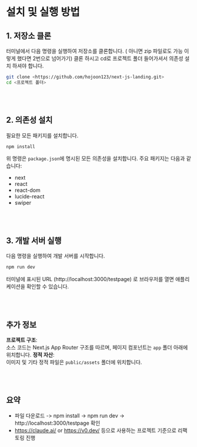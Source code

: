 # 설치 및 실행 방법
## 1. 저장소 클론

터미널에서 다음 명령을 실행하여 저장소를 클론합니다. ( 아니면 zip 파일로도 가능 이렇게 했다면 2번으로 넘어가기)
클론 하시고 cd로 프로젝트 폴더 들어가셔서 의존성 설치 하셔야 합니다.

```bash
git clone <https://github.com/hojoon123/next-js-landing.git>
cd <프로젝트 폴더>
```

<br>
<br>

## 2. 의존성 설치

필요한 모든 패키지를 설치합니다.

```bash
npm install
```

위 명령은 `package.json`에 명시된 모든 의존성을 설치합니다. 주요 패키지는 다음과 같습니다:
- next
- react
- react-dom
- lucide-react
- swiper
  
<br>
<br>

## 3. 개발 서버 실행

다음 명령을 실행하여 개발 서버를 시작합니다.

```bash
npm run dev
```

터미널에 표시된 URL (http://localhost:3000/testpage) 로 브라우저를 열면 애플리케이션을 확인할 수 있습니다.

<br>
<br>

## 추가 정보

**프로젝트 구조**:  
소스 코드는 Next.js App Router 구조를 따르며, 페이지 컴포넌트는 `app` 폴더 아래에 위치합니다.
**정적 자산**:  
이미지 및 기타 정적 파일은 `public/assets` 폴더에 위치합니다.

<br>
<br>


## 요약
- 파일 다운로드 -> npm install -> npm run dev -> http://localhost:3000/testpage 확인
- https://claude.ai/ or https://v0.dev/ 등으로 사용하는 프로젝트 기준으로 리팩토링 진행

